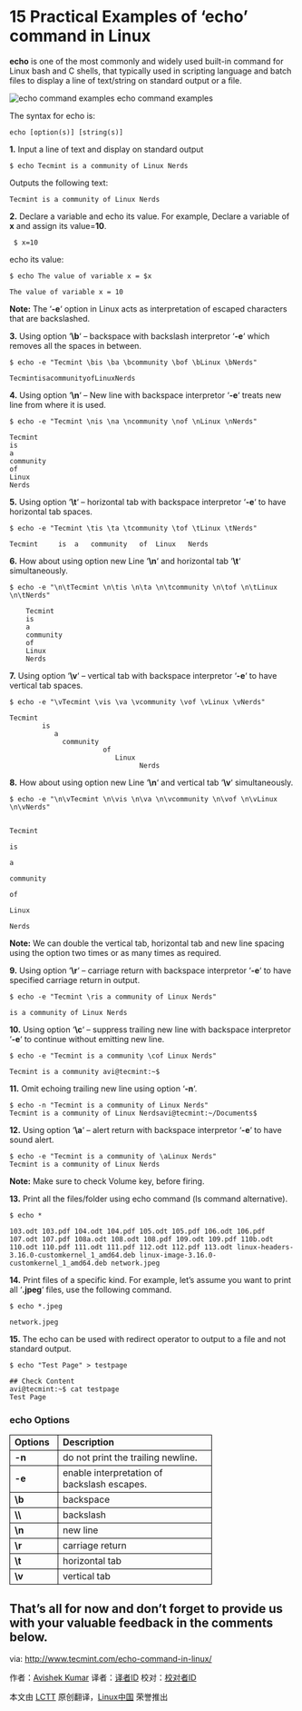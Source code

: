 15 Practical Examples of ‘echo’ command in Linux
================================================================================
**echo** is one of the most commonly and widely used built-in command for Linux bash and C shells, that typically used in scripting language and batch files to display a line of text/string on standard output or a file.

![echo command examples](http://www.tecmint.com/wp-content/uploads/2014/08/echo-command.png)
echo command examples

The syntax for echo is:

    echo [option(s)] [string(s)]

**1.** Input a line of text and display on standard output

    $ echo Tecmint is a community of Linux Nerds 

Outputs the following text:

    Tecmint is a community of Linux Nerds 

**2.** Declare a variable and echo its value. For example, Declare a variable of **x** and assign its value=**10**.

     $ x=10

echo its value:

    $ echo The value of variable x = $x 

    The value of variable x = 10 

**Note:** The ‘**-e**‘ option in Linux acts as interpretation of escaped characters that are backslashed.

**3.** Using option ‘**\b**‘ – backspace with backslash interpretor ‘**-e**‘ which removes all the spaces in between.

    $ echo -e "Tecmint \bis \ba \bcommunity \bof \bLinux \bNerds" 

    TecmintisacommunityofLinuxNerds 

**4.** Using option ‘**\n**‘ – New line with backspace interpretor ‘**-e**‘ treats new line from where it is used.

    $ echo -e "Tecmint \nis \na \ncommunity \nof \nLinux \nNerds" 

    Tecmint 
    is 
    a 
    community 
    of 
    Linux 
    Nerds 

**5.** Using option ‘**\t**‘ – horizontal tab with backspace interpretor ‘**-e**‘ to have horizontal tab spaces.

    $ echo -e "Tecmint \tis \ta \tcommunity \tof \tLinux \tNerds" 

    Tecmint 	is 	a 	community 	of 	Linux 	Nerds 

**6.** How about using option new Line ‘**\n**‘ and horizontal tab ‘**\t**‘ simultaneously.

    $ echo -e "\n\tTecmint \n\tis \n\ta \n\tcommunity \n\tof \n\tLinux \n\tNerds" 
    
    	Tecmint 
    	is 
    	a 
    	community 
    	of 
    	Linux 
    	Nerds 

**7.** Using option ‘**\v**‘ – vertical tab with backspace interpretor ‘**-e**‘ to have vertical tab spaces.

    $ echo -e "\vTecmint \vis \va \vcommunity \vof \vLinux \vNerds" 
    
    Tecmint 
            is 
               a 
                 community 
                           of 
                              Linux 
                                    Nerds 

**8.** How about using option new Line ‘**\n**‘ and vertical tab ‘**\v**‘ simultaneously.

    $ echo -e "\n\vTecmint \n\vis \n\va \n\vcommunity \n\vof \n\vLinux \n\vNerds" 
    
    
    Tecmint 
    
    is 
    
    a 
    
    community 
    
    of 
    
    Linux 
    
    Nerds 

**Note:** We can double the vertical tab, horizontal tab and new line spacing using the option two times or as many times as required.

**9.** Using option ‘**\r**‘ – carriage return with backspace interpretor ‘**-e**‘ to have specified carriage return in output.

    $ echo -e "Tecmint \ris a community of Linux Nerds" 

    is a community of Linux Nerds 

**10.** Using option ‘**\c**‘ – suppress trailing new line with backspace interpretor ‘**-e**‘ to continue without emitting new line.

    $ echo -e "Tecmint is a community \cof Linux Nerds" 

    Tecmint is a community avi@tecmint:~$ 

**11.** Omit echoing trailing new line using option ‘**-n**‘.

    $ echo -n "Tecmint is a community of Linux Nerds" 
    Tecmint is a community of Linux Nerdsavi@tecmint:~/Documents$ 

**12.** Using option ‘**\a**‘ – alert return with backspace interpretor ‘**-e**‘ to have sound alert.

    $ echo -e "Tecmint is a community of \aLinux Nerds" 
    Tecmint is a community of Linux Nerds

**Note:** Make sure to check Volume key, before firing.

**13.** Print all the files/folder using echo command (ls command alternative).

    $ echo * 

    103.odt 103.pdf 104.odt 104.pdf 105.odt 105.pdf 106.odt 106.pdf 107.odt 107.pdf 108a.odt 108.odt 108.pdf 109.odt 109.pdf 110b.odt 110.odt 110.pdf 111.odt 111.pdf 112.odt 112.pdf 113.odt linux-headers-3.16.0-customkernel_1_amd64.deb linux-image-3.16.0-customkernel_1_amd64.deb network.jpeg 

**14.** Print files of a specific kind. For example, let’s assume you want to print all ‘**.jpeg**‘ files, use the following command.

    $ echo *.jpeg 

    network.jpeg 

**15.** The echo can be used with redirect operator to output to a file and not standard output.

    $ echo "Test Page" > testpage 

    ## Check Content
    avi@tecmint:~$ cat testpage 
    Test Page 

### echo Options ###

<table border="0" cellspacing="0">
<colgroup width="85"></colgroup>
<colgroup width="271"></colgroup>
<tbody>
<tr>
<td style="border: 1px solid #000000;" align="LEFT" height="16"><b> Options</b></td>
<td style="border: 1px solid #000000;" align="LEFT"><b> Description</b></td>
</tr>
<tr>
<td style="border: 1px solid #000000;" align="LEFT" height="16"><b> -n</b></td>
<td style="border: 1px solid #000000;" align="LEFT"> do not print the trailing newline.</td>
</tr>
<tr>
<td style="border: 1px solid #000000;" align="LEFT" height="16"><b> -e</b></td>
<td style="border: 1px solid #000000;" align="LEFT"> enable interpretation of backslash escapes.</td>
</tr>
<tr>
<td style="border: 1px solid #000000;" align="LEFT" height="16"><b> \b</b></td>
<td style="border: 1px solid #000000;" align="LEFT"> backspace</td>
</tr>
<tr>
<td style="border: 1px solid #000000;" align="LEFT" height="16"><b> \\</b></td>
<td style="border: 1px solid #000000;" align="LEFT"> backslash</td>
</tr>
<tr>
<td style="border: 1px solid #000000;" align="LEFT" height="16"><b> \n</b></td>
<td style="border: 1px solid #000000;" align="LEFT"> new line</td>
</tr>
<tr>
<td style="border: 1px solid #000000;" align="LEFT" height="16"><b> \r</b></td>
<td style="border: 1px solid #000000;" align="LEFT"> carriage return</td>
</tr>
<tr>
<td style="border: 1px solid #000000;" align="LEFT" height="16"><b> \t</b></td>
<td style="border: 1px solid #000000;" align="LEFT"> horizontal tab</td>
</tr>
<tr>
<td style="border: 1px solid #000000;" align="LEFT" height="16"><b> \v</b></td>
<td style="border: 1px solid #000000;" align="LEFT"> vertical tab</td>
</tr>
</tbody>
</table>

That’s all for now and don’t forget to provide us with your valuable feedback in the comments below.
--------------------------------------------------------------------------------

via: http://www.tecmint.com/echo-command-in-linux/

作者：[Avishek Kumar][a]
译者：[译者ID](https://github.com/译者ID)
校对：[校对者ID](https://github.com/校对者ID)

本文由 [LCTT](https://github.com/LCTT/TranslateProject) 原创翻译，[Linux中国](http://linux.cn/) 荣誉推出

[a]:http://www.tecmint.com/author/avishek/